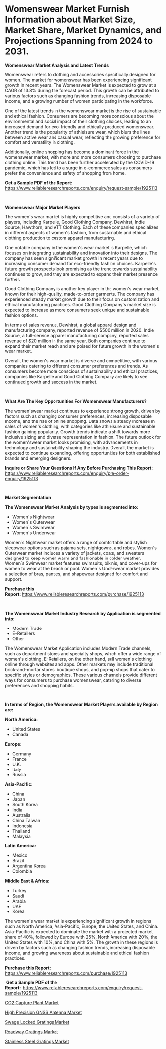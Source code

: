 <p><h1>Womenswear Market Furnish Information about Market Size, Market Share, Market Dynamics, and Projections Spanning from 2024 to 2031.</h1></p><p><strong>Womenswear Market Analysis and Latest Trends</strong></p>
<p><p>Womenswear refers to clothing and accessories specifically designed for women. The market for womenswear has been experiencing significant growth in recent years. The Womenswear Market is expected to grow at a CAGR of 13.8% during the forecast period. This growth can be attributed to various factors such as changing fashion trends, increasing disposable income, and a growing number of women participating in the workforce.</p><p>One of the latest trends in the womenswear market is the rise of sustainable and ethical fashion. Consumers are becoming more conscious about the environmental and social impact of their clothing choices, leading to an increased demand for eco-friendly and ethically produced womenswear. Another trend is the popularity of athleisure wear, which blurs the lines between active wear and casual wear, reflecting the growing preference for comfort and versatility in clothing.</p><p>Additionally, online shopping has become a dominant force in the womenswear market, with more and more consumers choosing to purchase clothing online. This trend has been further accelerated by the COVID-19 pandemic, which has led to a surge in e-commerce sales as consumers prefer the convenience and safety of shopping from home.</p></p>
<p><strong>Get a Sample PDF of the Report:&nbsp;</strong> <a href="https://www.reliableresearchreports.com/enquiry/request-sample/1925113">https://www.reliableresearchreports.com/enquiry/request-sample/1925113</a></p>
<p>&nbsp;</p>
<p><strong>Womenswear Major Market Players</strong></p>
<p><p>The women's wear market is highly competitive and consists of a variety of players, including Karpelle, Good Clothing Company, Dewhirst, Indie Source, Hawthorn, and ATT Clothing. Each of these companies specializes in different aspects of women's fashion, from sustainable and ethical clothing production to custom apparel manufacturing.</p><p>One notable company in the women's wear market is Karpelle, which focuses on integrating sustainability and innovation into their designs. The company has seen significant market growth in recent years due to increasing consumer demand for eco-friendly fashion choices. Karpelle's future growth prospects look promising as the trend towards sustainability continues to grow, and they are expected to expand their market presence further.</p><p>Good Clothing Company is another key player in the women's wear market, known for their high-quality, made-to-order garments. The company has experienced steady market growth due to their focus on customization and ethical manufacturing practices. Good Clothing Company's market size is expected to increase as more consumers seek unique and sustainable fashion options.</p><p>In terms of sales revenue, Dewhirst, a global apparel design and manufacturing company, reported revenue of $500 million in 2020. Indie Source, a full-service apparel manufacturing company, reported sales revenue of $20 million in the same year. Both companies continue to expand their market reach and are poised for future growth in the women's wear market.</p><p>Overall, the women's wear market is diverse and competitive, with various companies catering to different consumer preferences and trends. As consumers become more conscious of sustainability and ethical practices, companies like Karpelle and Good Clothing Company are likely to see continued growth and success in the market.</p></p>
<p>&nbsp;</p>
<p><strong>What Are The Key Opportunities For Womenswear Manufacturers?</strong></p>
<p><p>The women'swear market continues to experience strong growth, driven by factors such as changing consumer preferences, increasing disposable income, and the rise of online shopping. Data shows a steady increase in sales of women's clothing, with categories like athleisure and sustainable fashion gaining popularity. Growth trends indicate a shift towards more inclusive sizing and diverse representation in fashion. The future outlook for the women'swear market looks promising, with advancements in technology and sustainability shaping the industry. Overall, the market is expected to continue expanding, offering opportunities for both established brands and emerging designers.</p></p>
<p><strong>Inquire or Share Your Questions If Any Before Purchasing This Report:</strong> <a href="https://www.reliableresearchreports.com/enquiry/pre-order-enquiry/1925113">https://www.reliableresearchreports.com/enquiry/pre-order-enquiry/1925113</a></p>
<p>&nbsp;</p>
<p><strong>Market Segmentation</strong></p>
<p><strong>The Womenswear Market Analysis by types is segmented into:</strong></p>
<p><ul><li>Women`s Nightwear</li><li>Women`s Outerwear</li><li>Women`s Swimwear</li><li>Women`s Underwear</li></ul></p>
<p><p>Women`s Nightwear market offers a range of comfortable and stylish sleepwear options such as pajama sets, nightgowns, and robes. Women`s Outerwear market includes a variety of jackets, coats, and sweaters designed to keep women warm and fashionable in colder weather. Women`s Swimwear market features swimsuits, bikinis, and cover-ups for women to wear at the beach or pool. Women`s Underwear market provides a selection of bras, panties, and shapewear designed for comfort and support.</p></p>
<p><strong>Purchase this Report:&nbsp;</strong><a href="https://www.reliableresearchreports.com/purchase/1925113">https://www.reliableresearchreports.com/purchase/1925113</a></p>
<p>&nbsp;</p>
<p><strong>The Womenswear Market Industry Research by Application is segmented into:</strong></p>
<p><ul><li>Modern Trade</li><li>E-Retailers</li><li>Other</li></ul></p>
<p><p>The Womenswear Market Application includes Modern Trade channels, such as department stores and specialty shops, which offer a wide range of women's clothing. E-Retailers, on the other hand, sell women's clothing online through websites and apps. Other markets may include traditional brick-and-mortar stores, boutique shops, and pop-up shops that cater to specific styles or demographics. These various channels provide different ways for consumers to purchase womenswear, catering to diverse preferences and shopping habits.</p></p>
<p>&nbsp;</p>
<p><strong>In terms of Region, the Womenswear Market Players available by Region are:</strong></p>
<p>
    <p> <strong> North America: </strong>
        <ul>
            <li>United States</li>
            <li>Canada</li>
        </ul>
        </p> 
    <p> <strong> Europe: </strong>
        <ul>
            <li>Germany</li>
            <li>France</li>
            <li>U.K.</li>
            <li>Italy</li>
            <li>Russia</li>
        </ul>
        </p> 
    <p> <strong> Asia-Pacific: </strong>
        <ul>
            <li>China</li>
            <li>Japan</li>
            <li>South Korea</li>
            <li>India</li>
            <li>Australia</li>
            <li>China Taiwan</li>
            <li>Indonesia</li>
            <li>Thailand</li>
            <li>Malaysia</li>
        </ul>
        </p> 
    <p> <strong> Latin America: </strong>
        <ul>
            <li>Mexico</li>
            <li>Brazil</li>
            <li>Argentina Korea</li>
            <li>Colombia</li>
        </ul>
        </p> 
    <p> <strong> Middle East & Africa: </strong>
        <ul>
            <li>Turkey</li>
            <li>Saudi</li>
            <li>Arabia</li>
            <li>UAE</li>
            <li>Korea</li>
        </ul>
    </p>
    </p>
<p><p>The women's wear market is experiencing significant growth in regions such as North America, Asia-Pacific, Europe, the United States, and China. Asia-Pacific is expected to dominate the market with a projected market share of 40%, followed by Europe with 25%, North America with 20%, the United States with 10%, and China with 5%. The growth in these regions is driven by factors such as changing fashion trends, increasing disposable income, and growing awareness about sustainable and ethical fashion practices.</p></p>
<p><strong>Purchase this Report: </strong><a href="https://www.reliableresearchreports.com/purchase/1925113">https://www.reliableresearchreports.com/purchase/1925113</a></p>
<p>&nbsp;<strong>Get a Sample PDF of the Report:&nbsp;&nbsp;</strong><a href="https://www.reliableresearchreports.com/enquiry/request-sample/1925113">https://www.reliableresearchreports.com/enquiry/request-sample/1925113</a></p>
<p><strong></strong></p>
<p><p><a href="https://view.publitas.com/reportprime-1/co2-capture-plant-market-size-furnishes-valuable-information-encompassing-market-share-market-trends-and-projections-spanning-from-2024-to-2031/">CO2 Capture Plant Market</a></p><p><a href="https://view.publitas.com/reportprime-1/high-precision-gnss-antenna-market-a-comprehensive-report-of-its-market-share-growth-trends-2024-2031/">High Precision GNSS Antenna Market</a></p><p><a href="https://metal-farmhouse-e95.notion.site/Swage-Locked-Gratings-Market-Size-Focuses-on-Market-Dynamics-In-Depth-Analysis-and-Future-Projectio-bb82b52f9ac94ba58146431baed447bb">Swage Locked Gratings Market</a></p><p><a href="https://extreme-scabiosa-c81.notion.site/Roadway-Gratings-Market-Research-Report-The-Key-To-Successful-Business-Strategy-Forecasted-for-Peri-546f27f5ba214e01969fca904bc8f28a">Roadway Gratings Market</a></p><p><a href="https://circular-yam-9b9.notion.site/Stainless-Steel-Gratings-Market-with-the-goal-of-estimating-the-market-size-and-future-growth-potent-07a4633671e74ef6873ed30e0160b174">Stainless Steel Gratings Market</a></p></p>